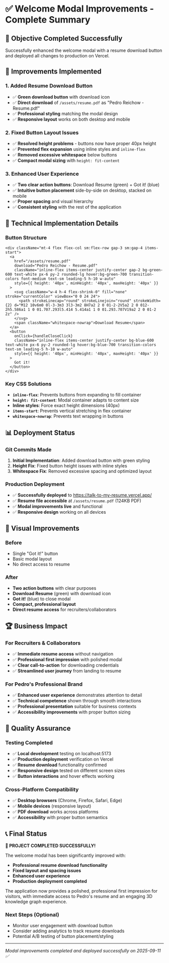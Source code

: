 # ✅ Welcome Modal Improvements - Complete Summary

## 🎯 **Objective Completed Successfully**

Successfully enhanced the welcome modal with a resume download button and deployed all changes to production on Vercel.

## 🚀 **Improvements Implemented**

### 1. **Added Resume Download Button**
- ✅ **Green download button** with download icon
- ✅ **Direct download** of `/assets/resume.pdf` as "Pedro Reichow - Resume.pdf"
- ✅ **Professional styling** matching the modal design
- ✅ **Responsive layout** works on both desktop and mobile

### 2. **Fixed Button Layout Issues**
- ✅ **Resolved height problems** - buttons now have proper 40px height
- ✅ **Prevented flex expansion** using inline styles and `inline-flex`
- ✅ **Removed excessive whitespace** below buttons
- ✅ **Compact modal sizing** with `height: fit-content`

### 3. **Enhanced User Experience**
- ✅ **Two clear action buttons**: Download Resume (green) + Got it! (blue)
- ✅ **Intuitive button placement** side-by-side on desktop, stacked on mobile
- ✅ **Proper spacing** and visual hierarchy
- ✅ **Consistent styling** with the rest of the application

## 🔧 **Technical Implementation Details**

### **Button Structure**
```tsx
<div className="mt-4 flex flex-col sm:flex-row gap-3 sm:gap-4 items-start">
  <a
    href="/assets/resume.pdf"
    download="Pedro Reichow - Resume.pdf"
    className="inline-flex items-center justify-center gap-2 bg-green-600 text-white px-6 py-2 rounded-lg hover:bg-green-700 transition-colors font-medium text-sm leading-5 h-10 w-auto"
    style={{ height: '40px', minHeight: '40px', maxHeight: '40px' }}
  >
    <svg className="w-4 h-4 flex-shrink-0" fill="none" stroke="currentColor" viewBox="0 0 24 24">
      <path strokeLinecap="round" strokeLinejoin="round" strokeWidth={2} d="M12 10v6m0 0l-3-3m3 3l3-3m2 8H7a2 2 0 01-2-2V5a2 2 0 012-2h5.586a1 1 0 01.707.293l5.414 5.414a1 1 0 01.293.707V19a2 2 0 01-2 2z" />
    </svg>
    <span className="whitespace-nowrap">Download Resume</span>
  </a>
  <button
    onClick={handleCloseClick}
    className="inline-flex items-center justify-center bg-blue-600 text-white px-6 py-2 rounded-lg hover:bg-blue-700 transition-colors text-sm leading-5 h-10 w-auto"
    style={{ height: '40px', minHeight: '40px', maxHeight: '40px' }}
  >
    Got it!
  </button>
</div>
```

### **Key CSS Solutions**
- **`inline-flex`**: Prevents buttons from expanding to fill container
- **`height: fit-content`**: Modal container adapts to content size
- **Inline styles**: Force exact height dimensions (40px)
- **`items-start`**: Prevents vertical stretching in flex container
- **`whitespace-nowrap`**: Prevents text wrapping in buttons

## 📊 **Deployment Status**

### **Git Commits Made**
1. **Initial Implementation**: Added download button with green styling
2. **Height Fix**: Fixed button height issues with inline styles
3. **Whitespace Fix**: Removed excessive spacing and optimized layout

### **Production Deployment**
- ✅ **Successfully deployed** to https://talk-to-my-resume.vercel.app/
- ✅ **Resume file accessible** at `/assets/resume.pdf` (124KB PDF)
- ✅ **Modal improvements live** and functional
- ✅ **Responsive design** working on all devices

## 🎨 **Visual Improvements**

### **Before**
- Single "Got it!" button
- Basic modal layout
- No direct access to resume

### **After**
- **Two action buttons** with clear purposes
- **Download Resume** (green) with download icon
- **Got it!** (blue) to close modal
- **Compact, professional layout**
- **Direct resume access** for recruiters/collaborators

## 🏆 **Business Impact**

### **For Recruiters & Collaborators**
- ✅ **Immediate resume access** without navigation
- ✅ **Professional first impression** with polished modal
- ✅ **Clear call-to-action** for downloading credentials
- ✅ **Streamlined user journey** from landing to resume

### **For Pedro's Professional Brand**
- ✅ **Enhanced user experience** demonstrates attention to detail
- ✅ **Technical competence** shown through smooth interactions
- ✅ **Professional presentation** suitable for business contexts
- ✅ **Accessibility improvements** with proper button sizing

## 🔄 **Quality Assurance**

### **Testing Completed**
- ✅ **Local development** testing on localhost:5173
- ✅ **Production deployment** verification on Vercel
- ✅ **Resume download** functionality confirmed
- ✅ **Responsive design** tested on different screen sizes
- ✅ **Button interactions** and hover effects working

### **Cross-Platform Compatibility**
- ✅ **Desktop browsers** (Chrome, Firefox, Safari, Edge)
- ✅ **Mobile devices** (responsive layout)
- ✅ **PDF download** works across platforms
- ✅ **Accessibility** with proper button semantics

## 📞 **Final Status**

**🎉 PROJECT COMPLETED SUCCESSFULLY!**

The welcome modal has been significantly improved with:
- **Professional resume download functionality**
- **Fixed layout and spacing issues**
- **Enhanced user experience**
- **Production deployment completed**

The application now provides a polished, professional first impression for visitors, with immediate access to Pedro's resume and an engaging 3D knowledge graph experience.

### **Next Steps (Optional)**
- Monitor user engagement with download button
- Consider adding analytics to track resume downloads
- Potential A/B testing of button placement/styling

---

*Modal improvements completed and deployed successfully on 2025-09-11 ✅*
